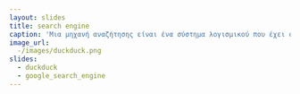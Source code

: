 ```yaml
---
layout: slides
title: search engine
caption: 'Μια μηχανή αναζήτησης είναι ένα σύστημα λογισμικού που έχει σχεδιαστεί για να πραγματοποιεί αναζητήσεις στο διαδίκτυο. Πραγματοποιούν αναζήτηση στον Παγκόσμιο Ιστό με συστηματικό τρόπο για συγκεκριμένες πληροφορίες που καθορίζονται σε ένα κείμενο αναζήτησης στον Ιστό. Τα αποτελέσματα αναζήτησης παρουσιάζονται γενικά σε μια σειρά αποτελεσμάτων, που συχνά αναφέρονται ως σελίδες αποτελεσμάτων μηχανών αναζήτησης. Ορισμένες μηχανές αναζήτησης εξορύσσουν επίσης δεδομένα που είναι διαθέσιμα σε βάσεις δεδομένων ή ανοιχτούς καταλόγους. Σε αντίθεση με τους καταλόγους Ιστού, οι οποίοι διατηρούνται μόνο από ανθρώπους, οι μηχανές αναζήτησης διατηρούν επίσης πληροφορίες σε πραγματικό χρόνο εκτελώντας έναν αλγόριθμο σε έναν ανιχνευτή Ιστού. Περιεχόμενο Διαδικτύου που δεν μπορεί να αναζητηθεί από μια μηχανή αναζήτησης Ιστού περιγράφεται γενικά ως deep web. Μια μηχανή αναζήτησης είναι ένας ιστότοπος που παρέχει συνδέσμους προς άλλους ιστότοπους. Ωστόσο, για να συνδεθεί στον διακομιστή ενός ιστότοπου και να εμφανίσει τις ιστοσελίδες του, ένας χρήστης πρέπει να έχει εγκατεστημένο ένα πρόγραμμα περιήγησης ιστού. Αυτή αποτελεί και την βασικότερη διαφορά μεταξύ μιας μηχανής αναζήτης και ενώς περιηγητή (browser).'
image_url:   
  -/images/duckduck.png 
slides:
  - duckduck
  - google_search_engine
---
```

